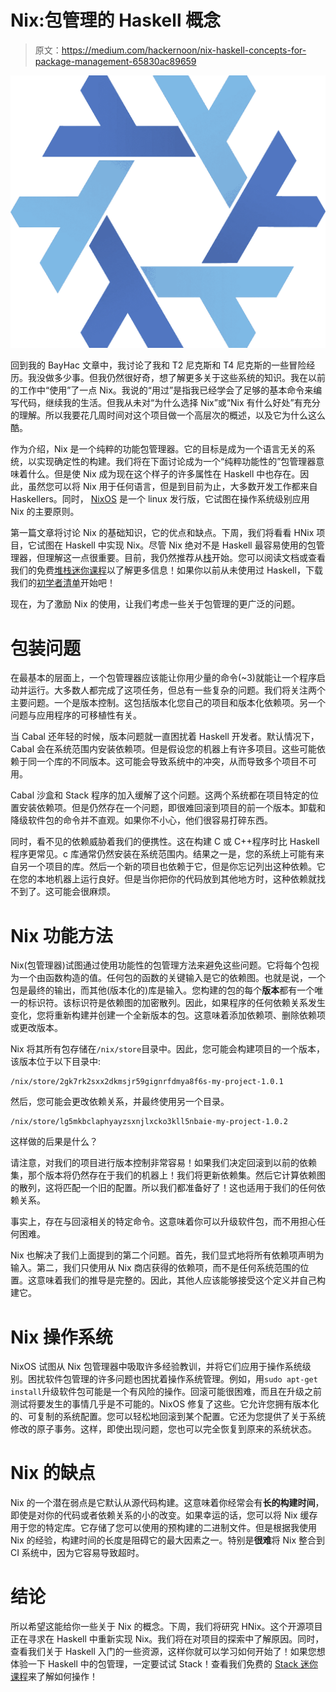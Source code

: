 # Nix:包管理的 Haskell 概念

> 原文：<https://medium.com/hackernoon/nix-haskell-concepts-for-package-management-65830ac89659>

![](img/81ebd273a6d5fb6745f879c513edcdda.png)

回到我的 BayHac 文章中，我讨论了我和 T2 尼克斯和 T4 尼克斯的一些冒险经历。我没做多少事。但我仍然很好奇，想了解更多关于这些系统的知识。我在以前的工作中“使用”了一点 Nix。我说的“用过”是指我已经学会了足够的基本命令来编写代码，继续我的生活。但我从未对“为什么选择 Nix”或“Nix 有什么好处”有充分的理解。所以我要花几周时间对这个项目做一个高层次的概述，以及它为什么这么酷。

作为介绍，Nix 是一个纯粹的功能包管理器。它的目标是成为一个语言无关的系统，以实现确定性的构建。我们将在下面讨论成为一个“纯粹功能性的”包管理器意味着什么。但是使 Nix 成为现在这个样子的许多属性在 Haskell 中也存在。因此，虽然您可以将 Nix 用于任何语言，但是到目前为止，大多数开发工作都来自 Haskellers。同时， [NixOS](https://nixos.org/) 是一个 linux 发行版，它试图在操作系统级别应用 Nix 的主要原则。

第一篇文章将讨论 Nix 的基础知识，它的优点和缺点。下周，我们将看看 HNix 项目，它试图在 Haskell 中实现 Nix。尽管 Nix 绝对不是 Haskell 最容易使用的包管理器，但理解这一点很重要。目前，我仍然推荐从[栈](https://docs.haskellstack.org/en/stable/README/)开始。您可以阅读文档或查看我们的免费[堆栈迷你课程](http://academy.mondaymorninghaskell.com/p/your-first-haskell-project)以了解更多信息！如果你以前从未使用过 Haskell，下载我们的[初学者清单](https://www.mmhaskell.com/beginners-checklist)开始吧！

现在，为了激励 Nix 的使用，让我们考虑一些关于包管理的更广泛的问题。

# 包装问题

在最基本的层面上，一个包管理器应该能让你用少量的命令(~3)就能让一个程序启动并运行。大多数人都完成了这项任务，但总有一些复杂的问题。我们将关注两个主要问题。一个是版本控制。这包括版本化您自己的项目和版本化依赖项。另一个问题与应用程序的可移植性有关。

当 Cabal 还年轻的时候，版本问题就一直困扰着 Haskell 开发者。默认情况下，Cabal 会在系统范围内安装依赖项。但是假设您的机器上有许多项目。这些可能依赖于同一个库的不同版本。这可能会导致系统中的冲突，从而导致多个项目不可用。

Cabal 沙盒和 Stack 程序的加入缓解了这个问题。这两个系统都在项目特定的位置安装依赖项。但是仍然存在一个问题，即很难回滚到项目的前一个版本。卸载和降级软件包的命令并不直观。如果你不小心，他们很容易打碎东西。

同时，看不见的依赖威胁着我们的便携性。这在构建 C 或 C++程序时比 Haskell 程序更常见。c 库通常仍然安装在系统范围内。结果之一是，您的系统上可能有来自另一个项目的库。然后一个新的项目也依赖于它，但是你忘记列出这种依赖。它在您的本地机器上运行良好。但是当你把你的代码放到其他地方时，这种依赖就找不到了。这可能会很麻烦。

# Nix 功能方法

Nix(包管理器)试图通过使用功能性的包管理方法来避免这些问题。它将每个包视为一个由函数构造的值。任何包的函数的关键输入是它的依赖图。也就是说，一个包是最终的输出，而其他(版本化的)库是输入。您构建的包的每个**版本**都有一个唯一的标识符。该标识符是依赖图的加密散列。因此，如果程序的任何依赖关系发生变化，您将重新构建并创建一个全新版本的包。这意味着添加依赖项、删除依赖项或更改版本。

Nix 将其所有包存储在`/nix/store`目录中。因此，您可能会构建项目的一个版本，该版本位于以下目录中:

```
/nix/store/2gk7rk2sxx2dkmsjr59gignrfdmya8f6s-my-project-1.0.1
```

然后，您可能会更改依赖关系，并最终使用另一个目录。

```
/nix/store/lg5mkbclaphyayzsxnjlxcko3kll5nbaie-my-project-1.0.2
```

这样做的后果是什么？

请注意，对我们的项目进行版本控制非常容易！如果我们决定回滚到以前的依赖集，那个版本将仍然存在于我们的机器上！我们将更新依赖集。然后它计算依赖图的散列，这将匹配一个旧的配置。所以我们都准备好了！这也适用于我们的任何依赖关系。

事实上，存在与回滚相关的特定命令。这意味着你可以升级软件包，而不用担心任何困难。

Nix 也解决了我们上面提到的第二个问题。首先，我们显式地将所有依赖项声明为输入。第二，我们只使用从 Nix 商店获得的依赖项，而不是任何系统范围的位置。这意味着我们的推导是完整的。因此，其他人应该能够接受这个定义并自己构建它。

# Nix 操作系统

NixOS 试图从 Nix 包管理器中吸取许多经验教训，并将它们应用于操作系统级别。困扰软件包管理的许多问题也困扰着操作系统管理。例如，用`sudo apt-get install`升级软件包可能是一个有风险的操作。回滚可能很困难，而且在升级之前测试将要发生的事情几乎是不可能的。NixOS 修复了这些。它允许您拥有版本化的、可复制的系统配置。您可以轻松地回滚到某个配置。它还为您提供了关于系统修改的原子事务。这样，即使出现问题，您也可以完全恢复到原来的系统状态。

# Nix 的缺点

Nix 的一个潜在弱点是它默认从源代码构建。这意味着你经常会有**长的构建时间**，即使是对你的代码或者依赖关系的小的改变。如果幸运的话，您可以将 Nix 缓存用于您的特定库。它存储了您可以使用的预构建的二进制文件。但是根据我使用 Nix 的经验，构建时间的长度是阻碍它的最大因素之一。特别是**很难**将 Nix 整合到 CI 系统中，因为它容易导致超时。

# 结论

所以希望这能给你一些关于 Nix 的概念。下周，我们将研究 HNix。这个开源项目正在寻求在 Haskell 中重新实现 Nix。我们将在对项目的探索中了解原因。同时，查看我们关于 Haskell 入门的一些资源，这样你就可以学习如何开始了！如果您想体验一下 Haskell 中的包管理，一定要试试 Stack！查看我们免费的 [Stack 迷你课程](http://academy.mondaymorninghaskell.com/p/your-first-haskell-project)来了解如何操作！